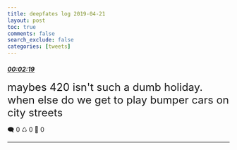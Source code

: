 ```yaml
---
title: deepfates log 2019-04-21
layout: post
toc: true
comments: false
search_exclude: false
categories: [tweets]
---
```



#### <a href = "https://twitter.com/deepfates/status/1119843789529440256">*00:02:19*</a>

<font size="5">maybes 420 isn't such a dumb holiday. when else do we get to play bumper cars on city streets</font>



🗨️ 0 ♺ 0 🤍  0   

---
    
            

